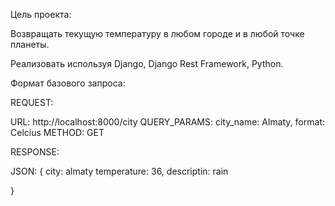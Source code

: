 Цель проекта:

Возвращать текущую температуру в любом городе и в любой точке планеты.

Реализовать используя Django, Django Rest Framework, Python.

Формат базового запроса:


REQUEST:

URL: http://localhost:8000/city
QUERY_PARAMS: city_name: Almaty, format: Celcius
METHOD: GET


RESPONSE:

JSON: {
    city: almaty
    temperature: 36,
    descriptin: rain

}
